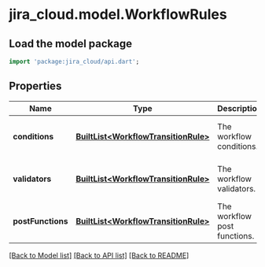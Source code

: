 # jira_cloud.model.WorkflowRules

## Load the model package
```dart
import 'package:jira_cloud/api.dart';
```

## Properties
Name | Type | Description | Notes
------------ | ------------- | ------------- | -------------
**conditions** | [**BuiltList&lt;WorkflowTransitionRule&gt;**](WorkflowTransitionRule.md) | The workflow conditions. | [default to const []]
**validators** | [**BuiltList&lt;WorkflowTransitionRule&gt;**](WorkflowTransitionRule.md) | The workflow validators. | [default to const []]
**postFunctions** | [**BuiltList&lt;WorkflowTransitionRule&gt;**](WorkflowTransitionRule.md) | The workflow post functions. | [default to const []]

[[Back to Model list]](../README.md#documentation-for-models) [[Back to API list]](../README.md#documentation-for-api-endpoints) [[Back to README]](../README.md)


